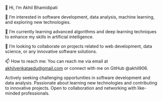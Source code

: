 👋 Hi, I’m Akhil Bhamidipati

👀 I’m interested in software development, data analysis, machine learning, and exploring new technologies.

🌱 I’m currently learning advanced algorithms and deep learning techniques to enhance my skills in artificial intelligence.

💞️ I’m looking to collaborate on projects related to web development, data science, or any innovative software solutions.

📫 How to reach me: You can reach me via email at akhilvenkataedu@gmail.com or connect with me on GitHub @akhil906.

Actively seeking challenging opportunities in software development and data analysis.
Passionate about learning new technologies and contributing to innovative projects.
Open to collaboration and networking with like-minded professionals.

<!---
akhil906/akhil906 is a ✨ special ✨ repository because its `README.md` (this file) appears on your GitHub profile.
You can click the Preview link to take a look at your changes.
--->
